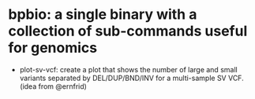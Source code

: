 # bpbio: a single binary with a collection of sub-commands useful for genomics

+ plot-sv-vcf: create a plot that shows the number of large and small variants separated by DEL/DUP/BND/INV for a multi-sample SV VCF. (idea from @ernfrid)
